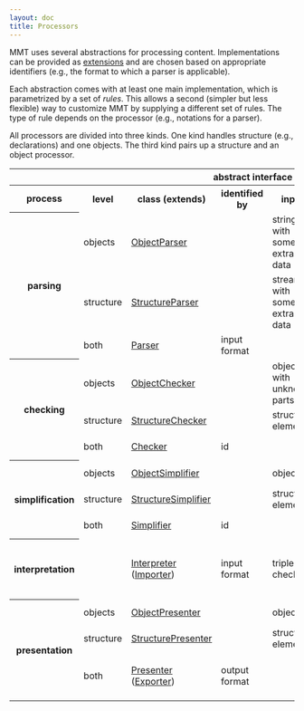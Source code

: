 ```yaml
---
layout: doc
title: Processors
---
```



MMT uses several abstractions for processing content.
Implementations can be provided as [extensions](index) and are chosen based on appropriate identifiers (e.g., the format to which a parser is applicable).

Each abstraction comes with at least one main implementation, which is parametrized by a set of *rules*.
This allows a second (simpler but less flexible) way to customize MMT by supplying a different set of rules.
The type of rule depends on the processor (e.g., notations for a parser).

All processors are divided into three kinds. One kind handles structure (e.g., declarations) and one objects. The third kind pairs up a structure and an object processor. 

<table>
    <tr>
        <td/>
        <td/>
        <th colspan="4">abstract interface</th>
        <th colspan="3">main implementation(s)</th>
    </tr>
    <tr>
        <th>process</th>
        <th>level</th>
        <th>class (extends)</th>
        <th>identified by</th>
        <th>input</th>
        <th>output</th>
        <th>class</th>
        <th>parametrized by set of</th>
        <th>identifier</th>
    </tr>
    <tr>
        <th rowspan="3">parsing</th>
        <td>objects</td>
        <td><a href="apidoc://info.kwarc.mmt.api.parser.ObjectParser">ObjectParser</a></td>
        <td></td>
        <td>string with some extra data</td>
        <td>object</td>
        <td><a href="apidoc://info.kwarc.mmt.api.parser.NotationBasedParser">NotationBasedParser</a></td>
        <td>notations in scope</td>
        <td></td>
    </tr>
    <tr>
        <td>structure</td>
        <td><a href="apidoc://info.kwarc.mmt.api.parser.StructureParser">StructureParser</a></td>
        <td></td>
        <td>stream with some extra data</td>
        <td>document</td>
        <td><a href="apidoc://info.kwarc.mmt.api.parser.KeywordBasedParser">KeywordBasedParser</a></td>
        <td>keyword handlers</td>
        <td></td>
    </tr>
    <tr>
        <td>both</td>
        <td><a href="apidoc://info.kwarc.mmt.api.parser.Parser">Parser</a></td>
        <td>input format</td>
        <td></td>
        <td></td>
        <td colspan="2"><pre>new KeywordBasedParser(new NotationBasedParser)</pre></td>
        <td>"mmt"</td>
    </tr>
    <tr>
        <th rowspan="3">checking</th>
        <td>objects</td>
        <td><a href="apidoc://info.kwarc.mmt.api.checking.ObjectChecker">ObjectChecker</a></td>
        <td></td>
        <td>object with unknown parts</td>
        <td>object with unknown parts inferred</td>
        <td><a href="apidoc://info.kwarc.mmt.api.checking.RuleBasedChecker">RuleBasedChecker</a></td>
        <td>typing rules in scope</td>
        <td></td>
    </tr>
    <tr>
        <td>structure</td>
        <td><a href="apidoc://info.kwarc.mmt.api.checking.StructureChecker">StructureChecker</a></td>
        <td></td>
        <td>structural element</td>
        <td>nothing</td>
        <td><a href="apidoc://info.kwarc.mmt.api.checking.MMTStructureChecker">MMTStructureChecker</a></td>
        <td>not parametrized</td>
        <td></td>
    </tr>
    <tr>
        <td>both</td>
        <td><a href="apidoc://info.kwarc.mmt.api.checking.Checker">Checker</a></td>
        <td>id</td>
        <td></td>
        <td></td>
        <td colspan="2"><pre>new MMTStructureChecker(new RuleBasedChecker)</pre></td>
        <td>"mmt"</td>
    </tr>
    <tr>
        <th rowspan="3">simplification</th>
        <td>objects</td>
        <td><a href="apidoc://info.kwarc.mmt.api.uom.ObjectSimplifier">ObjectSimplifier</a></td>
        <td></td>
        <td>object</td>
        <td>simplified object</td>
        <td><a href="apidoc://info.kwarc.mmt.api.uom.RuleBasedSimplifier">RuleBasedSimplifier</a></td>
        <td>simplification rules in scope</td>
        <td></td>
    </tr>
    <tr>
        <td>structure</td>
        <td><a href="apidoc://info.kwarc.mmt.api.uom.StructureSimplifier">StructureSimplifier</a></td>
        <td></td>
        <td>structural element</td>
        <td>list of declarations</td>
        <td><a href="apidoc://info.kwarc.mmt.api.uom.ElaborationBasedSimplifier">ElaborationBasedSimplifier</a></td>
        <td>structural features in scope</td>
        <td></td>
    </tr>
    <tr>
        <td>both</td>
        <td><a href="apidoc://info.kwarc.mmt.api.checking.Checker">Simplifier</a></td>
        <td>id</td>
        <td></td>
        <td></td>
        <td colspan="2"><pre>new ElaborationBasedSimplifier(new RuleBasedSimplifier)</pre></td>
        <td>"mmt"</td>
    </tr>
    <tr>
        <th>interpretation</th>
        <td></td>
        <td><a href="apidoc://info.kwarc.mmt.api.checking.Interpreter">Interpreter</a> (<a href="apidoc://info.kwarc.mmt.api.archives.Importer">Importer</a>)</td>
        <td>input format</td><td colspan="2">triple of parser, checker, and simplifier</td>
        <td colspan="2">
<pre>
new TwoStepInterpreter(
  new KeywordBasedParser(new NotationBasedParser),
  new MMTStructureChecker(new RuleBasedChecker),
  new ElaborationBasedSimplifier(new RuleBasedSimplifier)
)</pre></td>
        <td>"mmt"</td>
    </tr>
    <tr>
        <th rowspan="3">presentation</th>
        <td>objects</td>
        <td><a href="apidoc://info.kwarc.mmt.api.presentation.ObjectPresenter">ObjectPresenter</a></td>
        <td></td>
        <td>object</td>
        <td>according to format</td>
        <td><a href="apidoc://info.kwarc.mmt.api.presentation.NotationBasedPresenter">NotationBasedPresenter</a> <a href="apidoc://info.kwarc.mmt.api.presentation.MathMLPresenter">MathMLPresenter</a></td>
        <td>notations in scope</td>
        <td></td>
    </tr>
    <tr>
        <td>structure</td>
        <td><a href="apidoc://info.kwarc.mmt.api.presentation.StructurePresenter">StructurePresenter</a></td>
        <td></td>
        <td>structural element</td>
        <td>according to format</td>
        <td><a href="apidoc://info.kwarc.mmt.api.presentation.MMTStructurePresenter">MMTStructurePresenter</a> <a href="apidoc://info.kwarc.mmt.api.presentation.HTMLPresenter">HTMLPresenter</a></td>
        <td>not parametrized</td>
        <td></td>
    </tr>
    <tr>
        <td>both</td>
        <td><a href="apidoc://info.kwarc.mmt.api.presentation.Presenter">Presenter</a> (<a href="apidoc://info.kwarc.mmt.api.archives.Exporter">Exporter</a>)</td>
        <td>output format</td>
        <td></td>
        <td></td>
        <td colspan="2">
<pre>
new MMTStructurePresenter(new NotationBasedPresenter)
new HTMLPresenter(new MathMLPresenter)</pre></td>
        <td>"present-text-notations"<br/>"html"</td>
    </tr>
</table>
